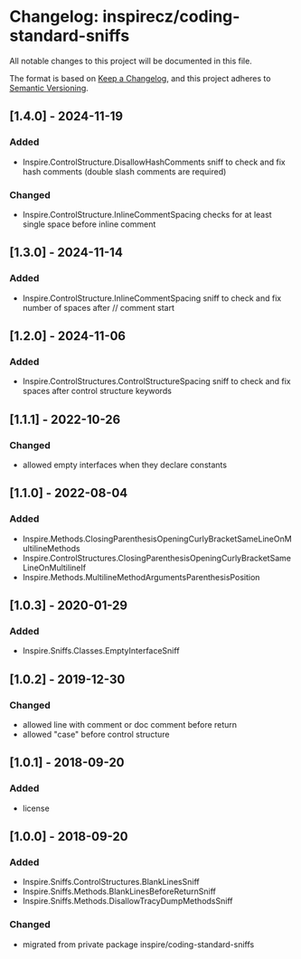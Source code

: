 # Changelog: inspirecz/coding-standard-sniffs
All notable changes to this project will be documented in this file.

The format is based on [Keep a Changelog](https://keepachangelog.com/en/1.0.0/),
and this project adheres to [Semantic Versioning](https://semver.org/spec/v2.0.0.html).

## [1.4.0] - 2024-11-19
### Added
- Inspire.ControlStructure.DisallowHashComments sniff to check and fix hash comments (double slash comments are required)
### Changed
- Inspire.ControlStructure.InlineCommentSpacing checks for at least single space before inline comment

## [1.3.0] - 2024-11-14
### Added
- Inspire.ControlStructure.InlineCommentSpacing sniff to check and fix number of spaces after // comment start

## [1.2.0] - 2024-11-06
### Added
- Inspire.ControlStructures.ControlStructureSpacing sniff to check and fix spaces after control structure keywords

## [1.1.1] - 2022-10-26
### Changed
- allowed empty interfaces when they declare constants

## [1.1.0] - 2022-08-04
### Added
- Inspire.Methods.ClosingParenthesisOpeningCurlyBracketSameLineOnMultilineMethods
- Inspire.ControlStructures.ClosingParenthesisOpeningCurlyBracketSameLineOnMultilineIf
- Inspire.Methods.MultilineMethodArgumentsParenthesisPosition

## [1.0.3] - 2020-01-29
### Added
- Inspire.Sniffs.Classes.EmptyInterfaceSniff

## [1.0.2] - 2019-12-30
### Changed
- allowed line with comment or doc comment before return
- allowed "case" before control structure

## [1.0.1] - 2018-09-20
### Added
- license

## [1.0.0] - 2018-09-20
### Added
- Inspire.Sniffs.ControlStructures.BlankLinesSniff
- Inspire.Sniffs.Methods.BlankLinesBeforeReturnSniff
- Inspire.Sniffs.Methods.DisallowTracyDumpMethodsSniff

### Changed
- migrated from private package inspire/coding-standard-sniffs
